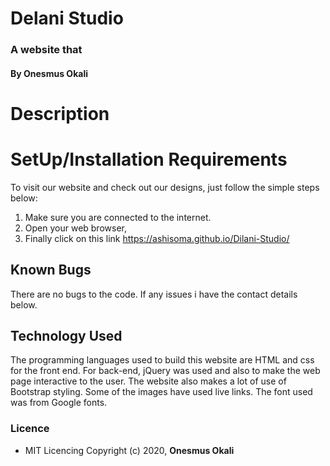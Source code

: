 # Delani Studio
### A website that

#### By **Onesmus Okali**

# Description


# SetUp/Installation Requirements
To visit our website and check out our designs, just follow the simple steps below:
1. Make sure you are connected to the internet.
2. Open your web browser,
3. Finally click on this link https://ashisoma.github.io/Dilani-Studio/

## Known Bugs
There are no bugs to the code. If any issues i have the contact details below.

## Technology Used
The programming languages used to build this website are HTML and css for the front end. For back-end, jQuery was used and also to make the web page interactive to the user. The website also makes a lot of use of Bootstrap styling. Some of the images have used live links. The font used was from Google fonts.

### Licence
* MIT Licencing
Copyright (c) 2020, **Onesmus Okali**

